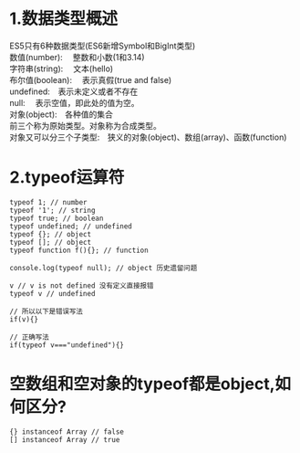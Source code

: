 # 1.数据类型概述
ES5只有6种数据类型(ES6新增Symbol和BigInt类型)<br>
数值(number):&emsp; 整数和小数(1和3.14)<br>
字符串(string): &emsp;文本(hello)<br>
布尔值(boolean): &emsp;表示真假(true and false)<br>
undefined:&emsp;表示未定义或者不存在 <br>
null:&emsp; 表示空值，即此处的值为空。<br>
对象(object):&emsp;各种值的集合<br>
前三个称为原始类型。对象称为合成类型。<br>
对象又可以分三个子类型:&emsp;狭义的对象(object)、数组(array)、函数(function) <br>
# 2.typeof运算符
```
typeof 1; // number
typeof '1'; // string
typeof true; // boolean
typeof undefined; // undefined
typeof {}; // object
typeof []; // object
typeof function f(){}; // function

console.log(typeof null); // object 历史遗留问题

v // v is not defined 没有定义直接报错
typeof v // undefined 

// 所以以下是错误写法
if(v){}

// 正确写法
if(typeof v==="undefined"){}
```
# 空数组和空对象的typeof都是object,如何区分?
```
{} instanceof Array // false
[] instanceof Array // true